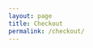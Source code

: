 ```yaml
---
layout: page
title: Checkout
permalink: /checkout/
---
```

<div id="checkout-billing" class="checkout-form"></div>
<div id="checkout-notes" class="checkout-form"></div>
<div id="checkout-continue" class="checkout-form"></div>
<div id="checkout-payment" class="checkout-form"></div>

<script type="text/javascript">
	start();
	function start () {
		var items = localStorage.getItem("items") || null;
		if (items != null) {
			show_billing();		
			show_notes();
			show_shipping();
			show_continue();
		};
	}
	function show_billing () {
		var pastval = read("b_state");
		var pastcval = read("b_country");
		var htmlString = '<h3>Billing Details</h3><p class="half first"><label for="">First Name</label><input id="input-b-f-name" type="text" value="' + read("b_f_name") + '"></p><p class="half"><label for="">Last Name</label><input id="input-b-l-name" type="text" value="' + read("b_l_name") + '"></p><p class="full"><label for="">Organization Name</label><input id="input-b-o-name" type="text" value="' + read("b_o_name") + '"></p><p class="half first"><label for="">Email Address</label><input id="input-b-email" type="text" value="' + read("b_email") + '"></p><p class="half"><label for="">Phone</label><input id="input-b-phone" type="text" value="' + read("b_phone") + '"></p><p class="full">{% include select-country.html type="b" %}</p><p class="full"><label for="">Address</label><input id="input-b-address-1" value="' + read("b_address_1") + '" type="text" placeholder="Street Address" style="margin-bottom:5px;"><input id="input-b-address-2" value="' + read("b_address_2") + '" type="text" placeholder="Apartment, suite, unit etc. (optional)"></p><p class="full"><label for="">Town / City</label><input id="input-b-city" value="' + read("b_city") + '" type="text"></p><p class="half first" id="b_state"><label for="billing_state" class="">State</label><select id="input-b-state" name="billing_state" id="billing_state" class="state_select select2-hidden-accessible" data-placeholder="" tabindex="-1" aria-hidden="true"><br><option value="">Select an option…</option><option value="AL" ' + selected("AL",pastval) +'>Alabama</option><option value="AK" ' + selected("AK",pastval) +'>Alaska</option><option value="AZ" ' + selected("AZ",pastval) +'>Arizona</option><option value="AR" ' + selected("AR",pastval) +'>Arkansas</option><option value="CA" ' + selected("CA",pastval) +'>California</option><option value="CO" ' + selected("CO",pastval) +'>Colorado</option><option value="CT" ' + selected("CT",pastval) +'>Connecticut</option><option value="DE" ' + selected("DE",pastval) +'>Delaware</option><option value="DC" ' + selected("DC",pastval) +'>District Of Columbia</option><option value="FL" ' + selected("FL",pastval) +'>Florida</option><option value="GA" ' + selected("GA",pastval) +'>Georgia</option><option value="HI" ' + selected("HI",pastval) +'>Hawaii</option><option value="ID" ' + selected("ID",pastval) +'>Idaho</option><option value="IL" ' + selected("IL",pastval) +'>Illinois</option><option value="IN" ' + selected("IN",pastval) +'>Indiana</option><option value="IA" ' + selected("IA",pastval) +'>Iowa</option><option value="KS" ' + selected("KS",pastval) +'>Kansas</option><option value="KY" ' + selected("KY",pastval) +'>Kentucky</option><option value="LA" ' + selected("LA",pastval) +'>Louisiana</option><option value="ME" ' + selected("ME",pastval) +'>Maine</option><option value="MD" ' + selected("MD",pastval) +'>Maryland</option><option value="MA" ' + selected("MA",pastval) +'>Massachusetts</option><option value="MI" ' + selected("MI",pastval) +'>Michigan</option><option value="MN" ' + selected("MN",pastval) +'>Minnesota</option><option value="MS" ' + selected("MS",pastval) +'>Mississippi</option><option value="MO" ' + selected("MO",pastval) +'>Missouri</option><option value="MT" ' + selected("MT",pastval) +'>Montana</option><option value="NE" ' + selected("NE",pastval) +'>Nebraska</option><option value="NV" ' + selected("NV",pastval) +'>Nevada</option><option value="NH" ' + selected("NH",pastval) +'>New Hampshire</option><option value="NJ" ' + selected("NJ",pastval) +'>New Jersey</option><option value="NM" ' + selected("NM",pastval) +'>New Mexico</option><option value="NY" ' + selected("NY",pastval) +'>New York</option><option value="NC" ' + selected("NC",pastval) +'>North Carolina</option><option value="ND" ' + selected("ND",pastval) +'>North Dakota</option><option value="OH" ' + selected("OH",pastval) +'>Ohio</option><option value="OK" ' + selected("OK",pastval) +'>Oklahoma</option><option value="OR" ' + selected("OR",pastval) +'>Oregon</option><option value="PA" ' + selected("PA",pastval) +'>Pennsylvania</option><option value="RI" ' + selected("RI",pastval) +'>Rhode Island</option><option value="SC" ' + selected("SC",pastval) +'>South Carolina</option><option value="SD" ' + selected("SD",pastval) +'>South Dakota</option><option value="TN" ' + selected("TN",pastval) +'>Tennessee</option><option value="TX" ' + selected("TX",pastval) +'>Texas</option><option value="UT" ' + selected("UT",pastval) +'>Utah</option><option value="VT" ' + selected("VT",pastval) +'>Vermont</option><option value="VA" ' + selected("VA",pastval) +'>Virginia</option><option value="WA" ' + selected("WA",pastval) +'>Washington</option><option value="WV" ' + selected("WV",pastval) +'>West Virginia</option><option value="WI" ' + selected("WI",pastval) +'>Wisconsin</option><option value="WY" ' + selected("WY",pastval) +'>Wyoming</option><option value="AA" ' + selected("AA",pastval) +'>Armed Forces (AA)</option><option value="AE" ' + selected("AE",pastval) +'>Armed Forces (AE)</option><option value="AP" ' + selected("AP",pastval) +'>Armed Forces (AP)</option></select></p><p class="half"><label for="">ZIP</label><input id="input-b-zip" value="' + read("b_zip") + '" type="text"></p>';
			document.getElementById('checkout-billing').innerHTML = htmlString;
	}
	function show_shipping () {
		var pastval = read("s_state");
		var pastcval = read("s_country");
		var htmlString = '<p class="half first"><label for="">First Name</label><input id="input-s-f-name" type="text" value="' + read("s_f_name") + '"></p><p class="half"><label for="">Last Name</label><input id="input-s-l-name" type="text" value="' + read("s_l_name") + '"></p><p class="full"><label for="">Organization Name</label><input id="input-s-o-name" type="text" value="' + read("s_o_name") + '"></p><p class="half first"><label for="">Email Address</label><input id="input-s-email" type="text" value="' + read("s_email") + '"></p><p class="half"><label for="">Phone</label><input id="input-s-phone" type="text" value="' + read("s_phone") + '"></p><p class="full">{% include select-country.html type="s" %}</p><p class="full"><label for="">Address</label><input id="input-s-address-1" value="' + read("s_address_1") + '" type="text" placeholder="Street Address" style="margin-bottom:5px;"><input id="input-s-address-2" value="' + read("s_address_2") + '" type="text" placeholder="Apartment, suite, unit etc. (optional)"></p><p class="full"><label for="">Town / City</label><input id="input-s-city" value="' + read("s_city") + '" type="text"></p><p class="half first" id="s_state"><label for="billing_state" class="">State</label><select id="input-s-state" name="billing_state" id="billing_state" class="state_select select2-hidden-accessible" data-placeholder="" tabindex="-1" aria-hidden="true"><br><option value="">Select an option…</option><option value="Alabama" ' + selected("Alabama",pastval) +'>Alabama</option><option value="Alaska" ' + selected("Alaska",pastval) +'>Alaska</option><option value="Arizona" ' + selected("Arizona",pastval) +'>Arizona</option><option value="Arkansas" ' + selected("Arkansas",pastval) +'>Arkansas</option><option value="California" ' + selected("California",pastval) +'>California</option><option value="Colorado" ' + selected("Colorado",pastval) +'>Colorado</option><option value="Connecticut" ' + selected("Connecticut",pastval) +'>Connecticut</option><option value="Delaware" ' + selected("Delaware",pastval) +'>Delaware</option><option value="District Of Columbia" ' + selected("District Of Columbia",pastval) +'>District Of Columbia</option><option value="Florida" ' + selected("Florida",pastval) +'>Florida</option><option value="Georgia" ' + selected("Georgia",pastval) +'>Georgia</option><option value="Hawaii" ' + selected("Hawaii",pastval) +'>Hawaii</option><option value="Idaho" ' + selected("Idaho",pastval) +'>Idaho</option><option value="Illinois" ' + selected("Illinois",pastval) +'>Illinois</option><option value="Indiana" ' + selected("Indiana",pastval) +'>Indiana</option><option value="Iowa" ' + selected("Iowa",pastval) +'>Iowa</option><option value="Kansas" ' + selected("Kansas",pastval) +'>Kansas</option><option value="Kentucky" ' + selected("Kentucky",pastval) +'>Kentucky</option><option value="Louisiana" ' + selected("Louisiana",pastval) +'>Louisiana</option><option value="Maine" ' + selected("Maine",pastval) +'>Maine</option><option value="Maryland" ' + selected("Maryland",pastval) +'>Maryland</option><option value="Massachusetts" ' + selected("Massachusetts",pastval) +'>Massachusetts</option><option value="Michigan" ' + selected("Michigan",pastval) +'>Michigan</option><option value="Minnesota" ' + selected("Minnesota",pastval) +'>Minnesota</option><option value="Mississippi" ' + selected("Mississippi",pastval) +'>Mississippi</option><option value="Missouri" ' + selected("Missouri",pastval) +'>Missouri</option><option value="Montana" ' + selected("Montana",pastval) +'>Montana</option><option value="Nebraska" ' + selected("Nebraska",pastval) +'>Nebraska</option><option value="Nevada" ' + selected("Nevada",pastval) +'>Nevada</option><option value="New Hampshire" ' + selected("New Hampshire",pastval) +'>New Hampshire</option><option value="New Jersey" ' + selected("New Jersey",pastval) +'>New Jersey</option><option value="New Mexico" ' + selected("New Mexico",pastval) +'>New Mexico</option><option value="New York" ' + selected("New York",pastval) +'>New York</option><option value="North Carolina" ' + selected("North Carolina",pastval) +'>North Carolina</option><option value="North Dakota" ' + selected("North Dakota",pastval) +'>North Dakota</option><option value="Ohio" ' + selected("Ohio",pastval) +'>Ohio</option><option value="Oklahoma" ' + selected("Oklahoma",pastval) +'>Oklahoma</option><option value="Oregon" ' + selected("Oregon",pastval) +'>Oregon</option><option value="Pennsylvania" ' + selected("Pennsylvania",pastval) +'>Pennsylvania</option><option value="Rhode Island" ' + selected("Rhode Island",pastval) +'>Rhode Island</option><option value="South Carolina" ' + selected("South Carolina",pastval) +'>South Carolina</option><option value="South Dakota" ' + selected("South Dakota",pastval) +'>South Dakota</option><option value="Tennessee" ' + selected("Tennessee",pastval) +'>Tennessee</option><option value="Texas" ' + selected("Texas",pastval) +'>Texas</option><option value="Utah" ' + selected("Utah",pastval) +'>Utah</option><option value="Vermont" ' + selected("Vermont",pastval) +'>Vermont</option><option value="Virginia" ' + selected("Virginia",pastval) +'>Virginia</option><option value="Washington" ' + selected("Washington",pastval) +'>Washington</option><option value="West Virginia" ' + selected("West Virginia",pastval) +'>West Virginia</option><option value="Wisconsin" ' + selected("Wisconsin",pastval) +'>Wisconsin</option><option value="Wyoming" ' + selected("Wyoming",pastval) +'>Wyoming</option><option value="Armed Forces (AA)" ' + selected("Armed Forces (AA)",pastval) +'>Armed Forces (AA)</option><option value="Armed Forces (AE)" ' + selected("Armed Forces (AE)",pastval) +'>Armed Forces (AE)</option><option value="Armed Forces (AP)" ' + selected("Armed Forces (AP)",pastval) +'>Armed Forces (AP)</option></select></p><p class="half"><label for="">ZIP</label><input id="input-s-zip" value="' + read("s_zip") + '" type="text"></p>';
			document.getElementById('checkout-shipping').innerHTML = htmlString;
	}
	function show_notes () {
		var htmlString = '<div><h3><label><input id="input-dif-ship" onclick="dif_ship();" class="checkbox" value="1" type="checkbox">Ship to a different address?</label></h3></div><div id="checkout-shipping"></div><p class="full"><label>Order notes</label><textarea  id="input-note" placeholder="Notes on your order, e.g. special notes concerning delivery." rows="2" cols="5"></textarea></p><h3>Sign up for our emails.</h3><p><label><input  id="input-weekly-wire" class="checkbox" value="1" type="checkbox"> HLA Weekly Wire</label></p><br><p><label><input id="input-pha-news" class="checkbox" value="1" type="checkbox"> PHA Newsletter</label></p>';
		
		document.getElementById('checkout-notes').innerHTML = htmlString;
	}
	function dif_ship () {
		if (document.getElementById("input-dif-ship").checked) {
			document.getElementById("checkout-shipping").style = "display: block;";
		}else{
			document.getElementById("checkout-shipping").style = "display: none;";
		};
	}
	function show_continue () {
		var htmlString = '<p id="error" class="full"></p><p class="full">Total Donation: $' + my_total(JSON.parse(localStorage.getItem("items"))).toFixed(2).toString() + '</p><p id="error-or-continue" class="full"><a class="shop-buttons" onclick="submit();">Request Product</a></p>';
		
		document.getElementById('checkout-continue').innerHTML = htmlString;
	}
	function countryChange (type) {
		var val = document.getElementById('input-' + type + '-country').value;
		var change = false;
		var html = "";
		var pastval = read(type + "_state");
		if (val == "United States (US)"){
			change = true;
			html = '<label for="billing_state" class="">State</label><select id="input-' + type + '-state" name="billing_state" id="billing_state" class="state_select select2-hidden-accessible" data-placeholder="" tabindex="-1" aria-hidden="true"><br><option value="">Select an option…</option><option value="Alabama" ' + selected("Alabama",pastval) +'>Alabama</option><option value="Alaska" ' + selected("Alaska",pastval) +'>Alaska</option><option value="Arizona" ' + selected("Arizona",pastval) +'>Arizona</option><option value="Arkansas" ' + selected("Arkansas",pastval) +'>Arkansas</option><option value="California" ' + selected("California",pastval) +'>California</option><option value="Colorado" ' + selected("Colorado",pastval) +'>Colorado</option><option value="Connecticut" ' + selected("Connecticut",pastval) +'>Connecticut</option><option value="Delaware" ' + selected("Delaware",pastval) +'>Delaware</option><option value="District Of Columbia" ' + selected("District Of Columbia",pastval) +'>District Of Columbia</option><option value="Florida" ' + selected("Florida",pastval) +'>Florida</option><option value="Georgia" ' + selected("Georgia",pastval) +'>Georgia</option><option value="Hawaii" ' + selected("Hawaii",pastval) +'>Hawaii</option><option value="Idaho" ' + selected("Idaho",pastval) +'>Idaho</option><option value="Illinois" ' + selected("Illinois",pastval) +'>Illinois</option><option value="Indiana" ' + selected("Indiana",pastval) +'>Indiana</option><option value="Iowa" ' + selected("Iowa",pastval) +'>Iowa</option><option value="Kansas" ' + selected("Kansas",pastval) +'>Kansas</option><option value="Kentucky" ' + selected("Kentucky",pastval) +'>Kentucky</option><option value="Louisiana" ' + selected("Louisiana",pastval) +'>Louisiana</option><option value="Maine" ' + selected("Maine",pastval) +'>Maine</option><option value="Maryland" ' + selected("Maryland",pastval) +'>Maryland</option><option value="Massachusetts" ' + selected("Massachusetts",pastval) +'>Massachusetts</option><option value="Michigan" ' + selected("Michigan",pastval) +'>Michigan</option><option value="Minnesota" ' + selected("Minnesota",pastval) +'>Minnesota</option><option value="Mississippi" ' + selected("Mississippi",pastval) +'>Mississippi</option><option value="Missouri" ' + selected("Missouri",pastval) +'>Missouri</option><option value="Montana" ' + selected("Montana",pastval) +'>Montana</option><option value="Nebraska" ' + selected("Nebraska",pastval) +'>Nebraska</option><option value="Nevada" ' + selected("Nevada",pastval) +'>Nevada</option><option value="New Hampshire" ' + selected("New Hampshire",pastval) +'>New Hampshire</option><option value="New Jersey" ' + selected("New Jersey",pastval) +'>New Jersey</option><option value="New Mexico" ' + selected("New Mexico",pastval) +'>New Mexico</option><option value="New York" ' + selected("New York",pastval) +'>New York</option><option value="North Carolina" ' + selected("North Carolina",pastval) +'>North Carolina</option><option value="North Dakota" ' + selected("North Dakota",pastval) +'>North Dakota</option><option value="Ohio" ' + selected("Ohio",pastval) +'>Ohio</option><option value="Oklahoma" ' + selected("Oklahoma",pastval) +'>Oklahoma</option><option value="Oregon" ' + selected("Oregon",pastval) +'>Oregon</option><option value="Pennsylvania" ' + selected("Pennsylvania",pastval) +'>Pennsylvania</option><option value="Rhode Island" ' + selected("Rhode Island",pastval) +'>Rhode Island</option><option value="South Carolina" ' + selected("South Carolina",pastval) +'>South Carolina</option><option value="South Dakota" ' + selected("South Dakota",pastval) +'>South Dakota</option><option value="Tennessee" ' + selected("Tennessee",pastval) +'>Tennessee</option><option value="Texas" ' + selected("Texas",pastval) +'>Texas</option><option value="Utah" ' + selected("Utah",pastval) +'>Utah</option><option value="Vermont" ' + selected("Vermont",pastval) +'>Vermont</option><option value="Virginia" ' + selected("Virginia",pastval) +'>Virginia</option><option value="Washington" ' + selected("Washington",pastval) +'>Washington</option><option value="West Virginia" ' + selected("West Virginia",pastval) +'>West Virginia</option><option value="Wisconsin" ' + selected("Wisconsin",pastval) +'>Wisconsin</option><option value="Wyoming" ' + selected("Wyoming",pastval) +'>Wyoming</option><option value="Armed Forces (AA)" ' + selected("Armed Forces (AA)",pastval) +'>Armed Forces (AA)</option><option value="Armed Forces (AE)" ' + selected("Armed Forces (AE)",pastval) +'>Armed Forces (AE)</option><option value="Armed Forces (AP)" ' + selected("Armed Forces (AP)",pastval) +'>Armed Forces (AP)</option></select>';
		}else if (val == "Canada"){
			change = true;
			html = '<label for="billing_state" class="">Province</label><select id="input-' + type + '-state" name="billing_state" id="billing_state" class="state_select select2-hidden-accessible" data-placeholder="" tabindex="-1" aria-hidden="true"><br><option value="">Select an option…</option><option value="Alberta" ' + selected("Alberta",pastval) +'>Alberta</option><option value="British Columbia" ' + selected("British Columbia",pastval) +'>British Columbia</option><option value="Manitoba" ' + selected("Manitoba",pastval) +'>Manitoba</option><option value="New Brunswick" ' + selected("New Brunswick",pastval) +'>New Brunswick</option><option value="Newfoundland and Labrador" ' + selected("Newfoundland and Labrador",pastval) +'>Newfoundland and Labrador</option><option value="Northwest Territories" ' + selected("Northwest Territories",pastval) +'>Northwest Territories</option><option value="Nova Scotia" ' + selected("Nova Scotia",pastval) +'>Nova Scotia</option><option value="Nunavut" ' + selected("Nunavut",pastval) +'>Nunavut</option><option value="Ontario" ' + selected("Ontario",pastval) +'>Ontario</option><option value="Prince Edward Island" ' + selected("Prince Edward Island",pastval) +'>Prince Edward Island</option><option value="Quebec" ' + selected("Quebec",pastval) +'>Quebec</option><option value="Saskatchewan" ' + selected("Saskatchewan",pastval) +'>Saskatchewan</option><option value="Yukon Territory" ' + selected("Yukon Territory",pastval) +'>Yukon Territory</option></select>';
		}else{
			html = '<label for="">State</label><input id="input-' + type + '-state" value="' + read(type + "_state") + '" type="text">';
		}
		document.getElementById(type + '_state').innerHTML = html;
	}
	function selected (arga,argb) {
		if(arga == argb){
			return 'selected="selected"';
		}else if((arga == "United States (US)" && argb == "") || (argb == "United States (US)" && arga == "")){
			return 'selected="selected"';
		}else{
			return '';
		}
	}
	function check_payment () {
		var total = my_total(JSON.parse(localStorage.getItem("items")));
		if (total>0) {
			get_payeezy_info(total);
		}else{
			document.getElementById('checkout-payment').innerHTML = "";
		};
		//setTimeout(check_payment(),10000);
	}
	function read (argument) {
		var data = JSON.parse(localStorage.getItem(argument)) || null;
		if(data != null){
			return data;
		}
		return "";
	}
	function submit () {
		var b_f_name = document.getElementById("input-b-f-name").value;
		var b_l_name = document.getElementById("input-b-l-name").value;
		var b_o_name = document.getElementById("input-b-o-name").value;
		var b_email = document.getElementById("input-b-email").value;
		var b_phone = document.getElementById("input-b-phone").value;
		var b_country = document.getElementById("input-b-country").value;
		var b_address_1 = document.getElementById("input-b-address-1").value;
		var b_address_2 = document.getElementById("input-b-address-2").value;
		var b_city = document.getElementById("input-b-city").value;
		var b_state = document.getElementById("input-b-state").value;
		var b_zip = document.getElementById("input-b-zip").value;

		var s_f_name = document.getElementById("input-s-f-name").value;
		var s_l_name = document.getElementById("input-s-l-name").value;
		var s_o_name = document.getElementById("input-s-o-name").value;
		var s_email = document.getElementById("input-s-email").value;
		var s_phone = document.getElementById("input-s-phone").value;
		var s_country = document.getElementById("input-s-country").value;
		var s_address_1 = document.getElementById("input-s-address-1").value;
		var s_address_2 = document.getElementById("input-s-address-2").value;
		var s_city = document.getElementById("input-s-city").value;
		var s_state = document.getElementById("input-s-state").value;
		var s_zip = document.getElementById("input-s-zip").value;
		if (b_f_name != "" && b_l_name != "" && b_email != "" && b_phone != "" && b_country != "" && b_address_1 != "" && b_city != "" && b_state != "" && b_zip != "") {
			if (document.getElementById("input-dif-ship").checked) {
				if (s_f_name != "" && s_l_name != "" && s_email != "" && s_phone != "" && s_country != "" && s_address_1 != "" && s_city != "" && s_state != "" && s_zip != "") {
					localStorage.setItem("b_f_name", JSON.stringify(b_f_name));
					localStorage.setItem("b_l_name", JSON.stringify(b_l_name));
					localStorage.setItem("b_o_name", JSON.stringify(b_o_name));
					localStorage.setItem("b_email", JSON.stringify(b_email));
					localStorage.setItem("b_phone", JSON.stringify(b_phone));
					localStorage.setItem("b_country", JSON.stringify(b_country));
					localStorage.setItem("b_address_1", JSON.stringify(b_address_1));
					localStorage.setItem("b_address_2", JSON.stringify(b_address_2));
					localStorage.setItem("b_city", JSON.stringify(b_city));
					localStorage.setItem("b_state", JSON.stringify(b_state));
					localStorage.setItem("b_zip", JSON.stringify(b_zip));

					localStorage.setItem("s_f_name", JSON.stringify(s_f_name));
					localStorage.setItem("s_l_name", JSON.stringify(s_l_name));
					localStorage.setItem("s_o_name", JSON.stringify(s_o_name));
					localStorage.setItem("s_email", JSON.stringify(s_email));
					localStorage.setItem("s_phone", JSON.stringify(s_phone));
					localStorage.setItem("s_country", JSON.stringify(s_country));
					localStorage.setItem("s_address_1", JSON.stringify(s_address_1));
					localStorage.setItem("s_address_2", JSON.stringify(s_address_2));
					localStorage.setItem("s_city", JSON.stringify(s_city));
					localStorage.setItem("s_state", JSON.stringify(s_state));
					localStorage.setItem("s_zip", JSON.stringify(s_zip));
					
					var notes = new Object();
					notes.note = document.getElementById("input-note").value;
					notes.ww = document.getElementById("input-weekly-wire").checked;
					notes.pha = document.getElementById("input-pha-news").checked;
					localStorage.setItem("notes", JSON.stringify(notes));

					var total = my_total(JSON.parse(localStorage.getItem("items")));
					if (total>0) {
						var string = "";
						string = string + '<input type="hidden" name="x_first_name" 		value="' + b_f_name + '" />';
	  					string = string + '<input type="hidden" name="x_last_name"  		value="' + b_l_name + '" />';
	  					string = string + '<input type="hidden" name="x_company"    		value="' + b_o_name + '" />';
	  					string = string + '<input type="hidden" name="x_address"    		value="' + b_address_1 + " " + b_address_2 + '" />';
	  					string = string + '<input type="hidden" name="x_city"       		value="' + b_city + '" />';
	  					string = string + '<input type="hidden" name="x_state"      		value="' + b_state + '" />';
	  					string = string + '<input type="hidden" name="x_zip"        		value="' + b_zip + '" />';
	  					string = string + '<input type="hidden" name="x_country"    		value="' + b_country + '" />';
	  					string = string + '<input type="hidden" name="x_phone"      		value="' + b_phone + '" />';
	  					string = string + '<input type="hidden" name="x_email"      		value="' + b_email + '" />';

	  					string = string + '<input type="hidden" name="x_ship_to_first_name" value="' + s_f_name + '" />';
	  					string = string + '<input type="hidden" name="x_ship_to_last_name"  value="' + s_l_name + '" />';
	  					string = string + '<input type="hidden" name="x_ship_to_company"    value="' + s_o_name + '" />';
	  					string = string + '<input type="hidden" name="x_ship_to_address"    value="' + s_address_1 + " " + s_address_2 + '" />';
	  					string = string + '<input type="hidden" name="x_ship_to_city"       value="' + s_city + '" />';
	  					string = string + '<input type="hidden" name="x_ship_to_state"      value="' + s_state + '" />';
	  					string = string + '<input type="hidden" name="x_ship_to_zip"        value="' + s_zip + '" />';
	  					string = string + '<input type="hidden" name="x_ship_to_country"    value="' + s_country + '" />';

						document.getElementById("payeesyformuser").innerHTML = string;
						document.getElementById("{{ site.payeesyform }}").submit(); 
					}else{
						window.location.assign("{{ site.baseurl }}{{ site.thankyoutemp }}/?Card_Number=null");
					};
				}else{
					document.getElementById('error').innerHTML = 'Error: Shipping information incomplete. <a onclick="dismiss_error();">Dismiss Error</a>';		
				}
			}else{
				localStorage.setItem("b_f_name", JSON.stringify(b_f_name));
				localStorage.setItem("b_l_name", JSON.stringify(b_l_name));
				localStorage.setItem("b_o_name", JSON.stringify(b_o_name));
				localStorage.setItem("b_email", JSON.stringify(b_email));
				localStorage.setItem("b_phone", JSON.stringify(b_phone));
				localStorage.setItem("b_country", JSON.stringify(b_country));
				localStorage.setItem("b_address_1", JSON.stringify(b_address_1));
				localStorage.setItem("b_address_2", JSON.stringify(b_address_2));
				localStorage.setItem("b_city", JSON.stringify(b_city));
				localStorage.setItem("b_state", JSON.stringify(b_state));
				localStorage.setItem("b_zip", JSON.stringify(b_zip));

				localStorage.setItem("s_f_name", JSON.stringify(b_f_name));
				localStorage.setItem("s_l_name", JSON.stringify(b_l_name));
				localStorage.setItem("s_o_name", JSON.stringify(b_o_name));
				localStorage.setItem("s_email", JSON.stringify(b_email));
				localStorage.setItem("s_phone", JSON.stringify(b_phone));
				localStorage.setItem("s_country", JSON.stringify(b_country));
				localStorage.setItem("s_address_1", JSON.stringify(b_address_1));
				localStorage.setItem("s_address_2", JSON.stringify(b_address_2));
				localStorage.setItem("s_city", JSON.stringify(b_city));
				localStorage.setItem("s_state", JSON.stringify(b_state));
				localStorage.setItem("s_zip", JSON.stringify(b_zip));
					
				var notes = new Object();
				notes.note = document.getElementById("input-note").value;
				notes.ww = document.getElementById("input-weekly-wire").checked;
				notes.pha = document.getElementById("input-pha-news").checked;
				localStorage.setItem("notes", JSON.stringify(notes));

				var total = my_total(JSON.parse(localStorage.getItem("items")));
				if (total>0) {
					var string = "";
					string = string + '<input type="hidden" name="x_first_name" 		value="' + b_f_name + '" />';
  					string = string + '<input type="hidden" name="x_last_name"  		value="' + b_l_name + '" />';
  					string = string + '<input type="hidden" name="x_company"    		value="' + b_o_name + '" />';
  					string = string + '<input type="hidden" name="x_address"    		value="' + b_address_1 + " " + b_address_2 + '" />';
  					string = string + '<input type="hidden" name="x_city"       		value="' + b_city + '" />';
  					string = string + '<input type="hidden" name="x_state"      		value="' + b_state + '" />';
  					string = string + '<input type="hidden" name="x_zip"        		value="' + b_zip + '" />';
  					string = string + '<input type="hidden" name="x_country"    		value="' + b_country + '" />';
  					string = string + '<input type="hidden" name="x_phone"      		value="' + b_phone + '" />';
  					string = string + '<input type="hidden" name="x_email"      		value="' + b_email + '" />';

  					string = string + '<input type="hidden" name="x_ship_to_first_name" value="' + s_f_name + '" />';
  					string = string + '<input type="hidden" name="x_ship_to_last_name"  value="' + s_l_name + '" />';
  					string = string + '<input type="hidden" name="x_ship_to_company"    value="' + s_o_name + '" />';
  					string = string + '<input type="hidden" name="x_ship_to_address"    value="' + s_address_1 + " " + s_address_2 + '" />';
  					string = string + '<input type="hidden" name="x_ship_to_city"       value="' + s_city + '" />';
  					string = string + '<input type="hidden" name="x_ship_to_state"      value="' + s_state + '" />';
  					string = string + '<input type="hidden" name="x_ship_to_zip"        value="' + s_zip + '" />';
  					string = string + '<input type="hidden" name="x_ship_to_country"    value="' + s_country + '" />';

					document.getElementById("payeesyformuser").innerHTML = string;
					document.getElementById("{{ site.payeesyform }}").submit(); 
				}else{
					window.location.assign("{{ site.url }}{{ site.baseurl }}{{ site.thankyoutemp }}");
				};

			};
		}else{
			document.getElementById('error').innerHTML = 'Error: Billing information incomplete. <a onclick="dismiss_error();">Dismiss Error</a>';
		};
	}
	function dismiss_error () {
		document.getElementById('error').innerHTML = '';
	}
	function my_total (items) {
		var amount = 0;
		for (var i = items.length - 1; i >= 0; i--) {
			if (items[i].donation) {
				amount = amount + (Number(items[i].suggested_donation) * Number(items[i].quantity));
			};
		};
		return amount;
	}
	function get_payeezy_info (amount) {
		if (amount>0) {
			var url = '{{ site.payeesyscript }}?amount=' + amount;
			var xml = new XMLHttpRequest();
			xml.open('GET',url,true);
			xml.responseType = 'json';
			xml.onload = function() {
		      var status = xml.status;
		      if (status == 200) {
		        make_pay_button(xml.response);
		      } else {
		        make_pay_error();
		      }
		    };
		    xml.send();
	    };
	}
	function make_pay_button (data) {
		var string = '<form action="https://checkout.globalgatewaye4.firstdata.com/payment" id="{{ site.payeesyform }}" method="post">';
  		string = string + '<input type="hidden" name="x_login" value="' + data.x_login + '" />';
  		string = string + '<input type="hidden" name="x_fp_sequence" value="' + data.x_fp_sequence + '" />';
  		string = string + '<input type="hidden" name="x_fp_hash" value="' + data.signature + '" />';
  		string = string + '<input type="hidden" name="x_amount" value="' + data.x_amount + '" />';
  		string = string + '<input type="hidden" name="x_currency_code" value="' + data.x_currency_code + '" />';
  		string = string + '<input type="hidden" name="x_fp_timestamp" value="' + data.x_fp_timestamp + '" />';

  		var items = JSON.parse(localStorage.getItem("items")) || new Array();
  		if (items.length >= 1) {
			for (var i = 0; i < items.length; i++) {
				var amount = 0;
				if (items[i].donation) {
					amount = items[i].suggested_donation;
				};
  				string = string + '<input type="hidden" name="x_line_item" value="' + items[i].id_number + '<|>' + items[i].item + '<|>' + items[i].item + '<|>' + items[i].quantity + '<|>' + amount + '<|>N<|>' + items[i].id_number + '<|><|><|><|><|><|><|><|>' + items[i].quantity * amount + '" />';
  			}
  		}
  		
  		string = string + '<div id="payeesyformuser"></div>';

  		string = string + '<input type="hidden" name="x_show_form" value="PAYMENT_FORM" />';
  		string = string + '<input type="submit" value="pay" /></form>';
		document.getElementById('checkout-payment').innerHTML = string;
	}
	function make_pay_error () {
		document.getElementById('error-or-continue').innerHTML = '<p>Error: needs internet connection (then refresh page).</p>';	
	}
	check_payment();
</script>